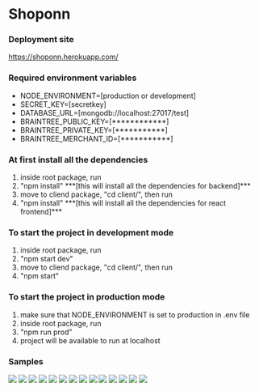 # Shoponn
### Deployment site
<a href="https://shoponn.herokuapp.com/" target="_blank">https://shoponn.herokuapp.com/</a>

### Required environment variables
<ul>
<li>NODE_ENVIRONMENT=[production or development]</li>
<li>SECRET_KEY=[secretkey]</li>
<li>DATABASE_URL=[mongodb://localhost:27017/test]</li>
<li>BRAINTREE_PUBLIC_KEY=[************]</li>
<li>BRAINTREE_PRIVATE_KEY=[***********]</li>
<li>BRAINTREE_MERCHANT_ID=[***********]</li>
</ul>


### At first install all the dependencies
<ol>
<li>inside root package, run</li>
<li>"npm install" ***[this will install all the dependencies for backend]***</li>
<li>move to cliend package, "cd client/", then run</li>
<li>"npm install"  ***[this will install all the dependencies for react frontend]***</li>
</ol>

### To start the project in development mode
<ol>
<li>inside root package, run</li>
<li>"npm start dev"</li>
<li>move to cliend package, "cd client/", then run</li>
<li>"npm start"</li>
</ol>

### To start the project in production mode
<ol>
<li>make sure that NODE_ENVIRONMENT is set to production in .env file</li>
<li>inside root package, run</li>
<li>"npm run prod"</li>
<li>project will be available to run at localhost</li>
</ol>

### Samples
<div>
<img src="samples/img_1.png">
<img src="samples/img_2.png">
<img src="samples/img_3.png">
<img src="samples/img_4.png">
<img src="samples/img_5.png">
<img src="samples/img_6.png">
<img src="samples/img_7.png">
<img src="samples/img_8.png">
<img src="samples/img_9.png">
<img src="samples/img_10.png">
<img src="samples/img_11.png">
<img src="samples/img_12.png">
<img src="samples/img_13.png">
<img src="samples/img_14.png">
</div>
